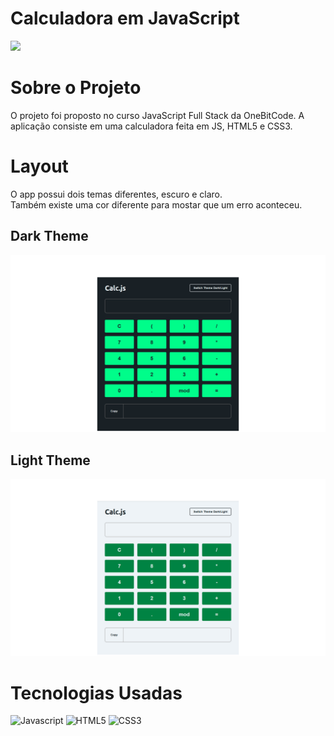 # Calculadora em JavaScript
![](https://img.shields.io/badge/LICENSE-mit?logo=MIT&label=MIT&color=64C4B6)

# Sobre o Projeto
O projeto foi proposto no curso JavaScript Full Stack da OneBitCode.
A aplicação consiste em uma calculadora feita em JS, HTML5 e CSS3.

# Layout
O app possui dois temas diferentes, escuro e claro.  
Também existe uma cor diferente para mostar que um erro aconteceu. 

## Dark Theme
![Imagem do tema escuro](https://github.com/Pietro-Martins-Marques/Calculator-JS/blob/main/assets/dark-theme.png)

## Light Theme
![Imagem do tema claro](https://github.com/Pietro-Martins-Marques/Calculator-JS/blob/main/assets/light-theme.png)

# Tecnologias Usadas
![Javascript](https://img.shields.io/badge/JAVASCRIPT-js?logo=javascript&labelColor=414141&color=FACB48)
![HTML5](https://img.shields.io/badge/HTML5-html?logo=html5&labelColor=FFF6F6&color=FF7B2F)
![CSS3](https://img.shields.io/badge/CSS3-css3?logo=css3&labelColor=5BA5FF&color=DBE4FF)
